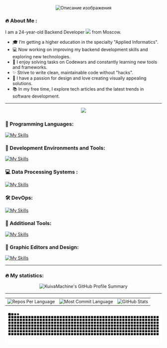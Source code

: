 

<div align="center">
 <picture>
  <source srcset="https://github.com/KuivaMachine/KuivaMachine/blob/main/cat_2.gif?raw=true" media="(prefers-color-scheme: dark)">
  <img src="https://github.com/KuivaMachine/KuivaMachine/blob/main/cat_light.gif?raw=true"alt="Описание изображения">
</picture>
</div>



### 🔥 About Me :
I am a 24-year-old Backend Developer <img src="https://i.pinimg.com/originals/4c/4a/cf/4c4acfd0d71680054c08ad218997d68b.gif" width="30"> from Moscow.
- 🎓 I’m getting a higher education in the specialty "Applied Informatics".
- 💻 Now working on improving my backend development skills and exploring new technologies.
- 🧩 I enjoy solving tasks on Codewars and constantly learning new tools and frameworks.
- ✨ Strive to write clean, maintainable code without "hacks".
- 🎨 I have a passion for design and love creating visually appealing solutions.
- 📚 In my free time, I explore tech articles and the latest trends in software development.

---
<div id="header" align="center">
  <img src="https://www.codewars.com/users/%D0%9E%D0%BB%D0%B5%D0%B3%20%D0%97%D0%B0%D0%BE%D1%81%D1%82%D1%80%D0%BE%D0%B2%D1%86%D0%B5%D0%B2/badges/large"/>
</div>

### 🚀 Programming Languages:
[![My Skills](https://skillicons.dev/icons?i=java,py,kotlin,html,css&theme=dark)](https://skillicons.dev)

### 🌱 Development Environments and Tools:
[![My Skills](https://skillicons.dev/icons?i=idea,spring,androidstudio,postman,pycharm,arduino,vscode&theme=dark)](https://skillicons.dev)

### 💻 Data Processing Systems :
[![My Skills](https://skillicons.dev/icons?i=postgres,kafka,firebase,redis&theme=dark)](https://skillicons.dev)

### :hammer_and_wrench: DevOps:
[![My Skills](https://skillicons.dev/icons?i=docker,git,github&theme=dark)](https://skillicons.dev)

### 🤖 Additional Tools:
[![My Skills](https://skillicons.dev/icons?i=gradle,linux&theme=dark)](https://skillicons.dev)

### 🎨 Graphic Editors and Design:
[![My Skills](https://skillicons.dev/icons?i=ae,ai,figma,ps&theme=dark)](https://skillicons.dev)

---
### :fire: My statistics:
<div align="center" >
<picture>
  <source srcset="http://github-profile-summary-cards.vercel.app/api/cards/profile-details?username=KuivaMachine&theme=vision_friendly_dark" media="(prefers-color-scheme: dark)">
  <img src="http://github-profile-summary-cards.vercel.app/api/cards/profile-details?username=KuivaMachine&theme=github" alt="KuivaMachine's GitHub Profile Summary">
</picture>
</div>

---
<div align="center">
<table border="0" cellpadding="0" cellspacing="0"> 
  <tr>
    <!-- Карточка 1 -->
    <td>
      <picture>
        <source srcset="https://github-readme-stats.vercel.app/api/top-langs/?username=KuivaMachine&layout=compact&theme=vision-friendly-dark" media="(prefers-color-scheme: dark)">
        <img src="https://github-readme-stats.vercel.app/api/top-langs/?username=KuivaMachine&layout=compact&theme=github" alt="Repos Per Language">
      </picture>
    </td>
    <!-- Карточка 2 -->
    <td>
      <picture>
        <source srcset="http://github-profile-summary-cards.vercel.app/api/cards/productive-time?username=KuivaMachine&theme=vision_friendly_dark&utcOffset=8" media="(prefers-color-scheme: dark)">
        <img src="http://github-profile-summary-cards.vercel.app/api/cards/productive-time?username=KuivaMachine&theme=github" alt="Most Commit Language">
      </picture>
    </td>
    <!-- Карточка 3 -->
    <td>
      <picture>
        <source srcset="http://github-profile-summary-cards.vercel.app/api/cards/stats?username=KuivaMachine&theme=vision_friendly_dark" media="(prefers-color-scheme: dark)">
        <img src="http://github-profile-summary-cards.vercel.app/api/cards/stats?username=KuivaMachine&theme=github" alt="GitHub Stats">
      </picture>
    </td>
  </tr>
</table>
</div>



<div align="center">
 <picture>
  <source srcset="https://github.com/KuivaMachine/KuivaMachine/blob/output/github-contribution-grid-snake-dark.svg" media="(prefers-color-scheme: dark)">
  <img src="https://github.com/KuivaMachine/KuivaMachine/blob/output/github-contribution-grid-snake.svg" alt="Описание изображения">
</picture>
</div>
<img src="https://komarev.com/ghpvc/?username=KuivaMachine&style=flat-square&color=blue" alt=""/>
